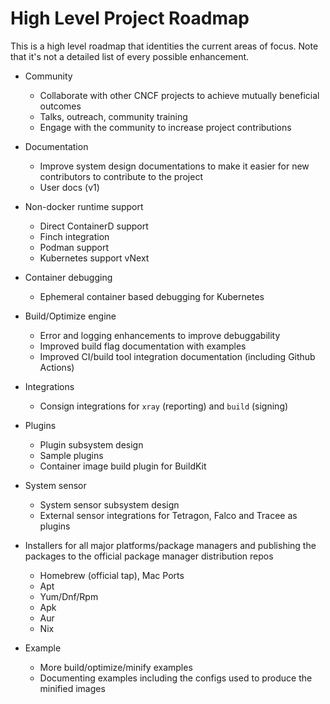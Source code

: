 # High Level Project Roadmap

This is a high level roadmap that identities the current areas of focus. Note that it's not a detailed list of every possible enhancement.

* Community
  * Collaborate with other CNCF projects to achieve mutually beneficial outcomes
  * Talks, outreach, community training
  * Engage with the community to increase project contributions

* Documentation
  * Improve system design documentations to make it easier for new contributors to contribute to the project
  * User docs (v1)

* Non-docker runtime support
  * Direct ContainerD support
  * Finch integration
  * Podman support
  * Kubernetes support vNext

* Container debugging
  * Ephemeral container based debugging for Kubernetes

* Build/Optimize engine
  * Error and logging enhancements to improve debuggability
  * Improved build flag documentation with examples
  * Improved CI/build tool integration documentation (including Github Actions)

* Integrations
  * Consign integrations for `xray` (reporting) and `build` (signing)

* Plugins
  * Plugin subsystem design
  * Sample plugins
  * Container image build plugin for BuildKit

* System sensor
  * System sensor subsystem design
  * External sensor integrations for Tetragon, Falco and Tracee as plugins

* Installers for all major platforms/package managers and publishing the packages to the official package manager distribution repos
  * Homebrew (official tap), Mac Ports
  * Apt
  * Yum/Dnf/Rpm
  * Apk
  * Aur
  * Nix

* Example
  * More build/optimize/minify examples
  * Documenting examples including the configs used to produce the minified images

